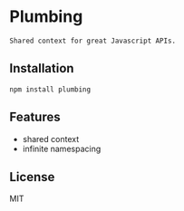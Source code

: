
# Plumbing

	Shared context for great Javascript APIs.

## Installation

```
npm install plumbing
```

## Features

- shared context
- infinite namespacing

## License

MIT
